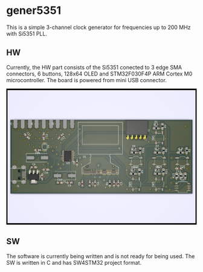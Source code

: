 # gener5351
This is a simple 3-channel clock generator for frequencies up to 200 MHz with Si5351 PLL.

## HW
Currently, the HW part consists of the Si5351 conected to 3 edge SMA connectors, 6 buttons, 128x64 OLED and STM32F030F4P ARM Cortex M0 microcontroller. The board is powered from mini USB connector.

![Board image](https://github.com/MR-DOS/gener5351/raw/master/HW/Gener5351.png)

## SW
The software is currently being written and is not ready for being used. The SW is written in C and has SW4STM32 project format.
